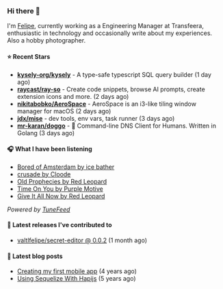 ### Hi there 👋

I'm [Felipe](https://felipevm.com), currently working as a Engineering Manager at Transfeera, enthusiastic in technology and occasionally write about my experiences. Also a hobby photographer.

#### ⭐ Recent Stars
- **[kysely-org/kysely](https://github.com/kysely-org/kysely)** - A type-safe typescript SQL query builder (1 day ago)
- **[raycast/ray-so](https://github.com/raycast/ray-so)** - Create code snippets, browse AI prompts, create extension icons and more. (2 days ago)
- **[nikitabobko/AeroSpace](https://github.com/nikitabobko/AeroSpace)** - AeroSpace is an i3-like tiling window manager for macOS (2 days ago)
- **[jdx/mise](https://github.com/jdx/mise)** - dev tools, env vars, task runner (3 days ago)
- **[mr-karan/doggo](https://github.com/mr-karan/doggo)** - :dog: Command-line DNS Client for Humans. Written in Golang (3 days ago)

#### 🎧 What I have been listening
- [Bored of Amsterdam by ice bather](https://open.spotify.com/track/2yoNkyAIcjMORYpu1S6Vi0)
- [crusade by Cloode](https://open.spotify.com/track/30bpR02KwJ6SpvHUvdvuoW)
- [Old Prophecies by Red Leopard](https://open.spotify.com/track/08cXfidFNX5g9cZPNcteWM)
- [Time On You by Purple Motive](https://open.spotify.com/track/6kimjJ50NnZjkzoSs6oYMk)
- [Give It All Now by Red Leopard](https://open.spotify.com/track/0DagTSqkS7UIYWJFBN1Up1)

_Powered by [TuneFeed](https://tunefeed.app?ref=valtlfelipe-gh-profile)_ 

#### 🚀 Latest releases I've contributed to


- [valtlfelipe/secret-editor @ 0.0.2](https://github.com/valtlfelipe/secret-editor/releases/tag/0.0.2) (1 month ago)

#### 📄 Latest blog posts
- [Creating my first mobile app](https://felipevm.com/posts/creating-my-first-mobile-app/) (4 years ago)
- [Using Sequelize With Hapijs](https://felipevm.com/posts/using-sequelize-with-hapijs/) (5 years ago)
